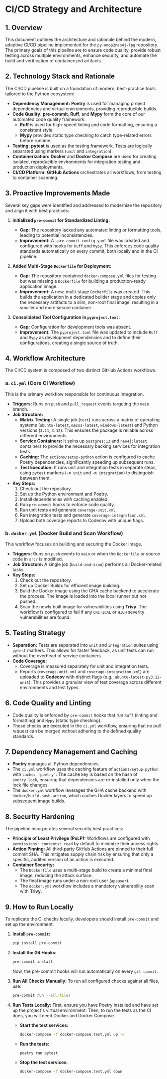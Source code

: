 # CI/CD Strategy and Architecture

## 1. Overview

This document outlines the architecture and rationale behind the modern, adaptive CI/CD pipeline implemented for the `py-omop2neo4j-lpg` repository. The primary goals of this pipeline are to ensure code quality, provide robust testing across multiple environments, enhance security, and automate the build and verification of containerized artifacts.

## 2. Technology Stack and Rationale

The CI/CD pipeline is built on a foundation of modern, best-practice tools tailored to the Python ecosystem:

-   **Dependency Management:** **Poetry** is used for managing project dependencies and virtual environments, providing reproducible builds.
-   **Code Quality:** **pre-commit**, **Ruff**, and **Mypy** form the core of our automated code quality framework.
    -   **Ruff** is used for high-speed linting and code formatting, ensuring a consistent style.
    -   **Mypy** provides static type checking to catch type-related errors before runtime.
-   **Testing:** **pytest** is used as the testing framework. Tests are logically separated using markers (`unit` and `integration`).
-   **Containerization:** **Docker** and **Docker Compose** are used for creating isolated, reproducible environments for integration testing and production deployments.
-   **CI/CD Platform:** **GitHub Actions** orchestrates all workflows, from testing to container scanning.

## 3. Proactive Improvements Made

Several key gaps were identified and addressed to modernize the repository and align it with best practices:

1.  **Initialized `pre-commit` for Standardized Linting:**
    -   **Gap:** The repository lacked any automated linting or formatting tools, leading to potential inconsistencies.
    -   **Improvement:** A `.pre-commit-config.yaml` file was created and configured with hooks for `Ruff` and `Mypy`. This enforces code quality standards automatically on every commit, both locally and in the CI pipeline.

2.  **Added Multi-Stage `Dockerfile` for Deployment:**
    -   **Gap:** The repository contained `docker-compose.yml` files for testing but was missing a `Dockerfile` for building a production-ready application image.
    -   **Improvement:** A new, multi-stage `Dockerfile` was created. This builds the application in a dedicated builder stage and copies only the necessary artifacts to a slim, non-root final image, resulting in a smaller and more secure container.

3.  **Consolidated Tool Configuration in `pyproject.toml`:**
    -   **Gap:** Configuration for development tools was absent.
    -   **Improvement:** The `pyproject.toml` file was updated to include `Ruff` and `Mypy` as development dependencies and to define their configurations, creating a single source of truth.

## 4. Workflow Architecture

The CI/CD system is composed of two distinct GitHub Actions workflows.

### a. `ci.yml` (Core CI Workflow)

This is the primary workflow responsible for continuous integration.

-   **Triggers:** Runs on `push` and `pull_request` events targeting the `main` branch.
-   **Job Structure:**
    -   **Matrix Testing:** A single job (`test`) runs across a matrix of operating systems (`ubuntu-latest`, `macos-latest`, `windows-latest`) and Python versions (`3.11`, `3.12`). This ensures the package is reliable across different environments.
    -   **Service Containers:** It spins up `postgres:13` and `neo4j:latest` containers to provide the necessary backing services for integration tests.
    -   **Caching:** The `actions/setup-python` action is configured to cache Poetry dependencies, significantly speeding up subsequent runs.
    -   **Test Execution:** It runs unit and integration tests in separate steps, using `pytest` markers (`-m unit` and `-m integration`) to distinguish between them.
-   **Key Steps:**
    1.  Check out the repository.
    2.  Set up the Python environment and Poetry.
    3.  Install dependencies with caching enabled.
    4.  Run `pre-commit` hooks to enforce code quality.
    5.  Run unit tests and generate `coverage-unit.xml`.
    6.  Run integration tests and generate `coverage-integration.xml`.
    7.  Upload both coverage reports to Codecov with unique flags.

### b. `docker.yml` (Docker Build and Scan Workflow)

This workflow focuses on building and securing the Docker image.

-   **Triggers:** Runs on `push` events to `main` or when the `Dockerfile` or source code in `src/` is modified.
-   **Job Structure:** A single job (`build-and-scan`) performs all Docker-related tasks.
-   **Key Steps:**
    1.  Check out the repository.
    2.  Set up Docker Buildx for efficient image building.
    3.  Build the Docker image using the GHA cache backend to accelerate the process. The image is loaded into the local runner but not pushed.
    4.  Scan the newly built image for vulnerabilities using **Trivy**. The workflow is configured to fail if any `CRITICAL` or `HIGH` severity vulnerabilities are found.

## 5. Testing Strategy

-   **Separation:** Tests are separated into `unit` and `integration` suites using `pytest` markers. This allows for faster feedback, as unit tests can run without the overhead of service containers.
-   **Code Coverage:**
    -   Coverage is measured separately for unit and integration tests.
    -   Reports (`coverage-unit.xml` and `coverage-integration.xml`) are uploaded to **Codecov** with distinct flags (e.g., `ubuntu-latest-py3.12-unit`). This provides a granular view of test coverage across different environments and test types.

## 6. Code Quality and Linting

-   Code quality is enforced by `pre-commit` hooks that run `Ruff` (linting and formatting) and `Mypy` (static type checking).
-   These checks are executed in the `ci.yml` workflow, ensuring that no pull request can be merged without adhering to the defined quality standards.

## 7. Dependency Management and Caching

-   **Poetry** manages all Python dependencies.
-   The `ci.yml` workflow uses the caching feature of `actions/setup-python` with `cache: 'poetry'`. The cache key is based on the hash of `poetry.lock`, ensuring that dependencies are re-installed only when the lock file changes.
-   The `docker.yml` workflow leverages the GHA cache backend with `docker/build-push-action`, which caches Docker layers to speed up subsequent image builds.

## 8. Security Hardening

The pipeline incorporates several security best practices:

-   **Principle of Least Privilege (PoLP):** Workflows are configured with `permissions: contents: read` by default to minimize their access rights.
-   **Action Pinning:** All third-party GitHub Actions are pinned to their full commit SHA. This mitigates supply chain risk by ensuring that only a specific, audited version of an action is executed.
-   **Container Security:**
    -   The `Dockerfile` uses a multi-stage build to create a minimal final image, reducing the attack surface.
    -   The final image runs under a non-root user (`appuser`).
    -   The `docker.yml` workflow includes a mandatory vulnerability scan with **Trivy**.

## 9. How to Run Locally

To replicate the CI checks locally, developers should install `pre-commit` and set up the environment.

1.  **Install `pre-commit`:**
    ```bash
    pip install pre-commit
    ```

2.  **Install the Git Hooks:**
    ```bash
    pre-commit install
    ```
    Now, the pre-commit hooks will run automatically on every `git commit`.

3.  **Run All Checks Manually:**
    To run all configured checks against all files, use:
    ```bash
    pre-commit run --all-files
    ```

4.  **Run Tests Locally:**
    First, ensure you have Poetry installed and have set up the project's virtual environment. Then, to run the tests as the CI does, you will need Docker and Docker Compose.

    -   **Start the test services:**
        ```bash
        docker-compose -f docker-compose.test.yml up -d
        ```
    -   **Run the tests:**
        ```bash
        poetry run pytest
        ```
    -   **Stop the test services:**
        ```bash
        docker-compose -f docker-compose.test.yml down
        ```
